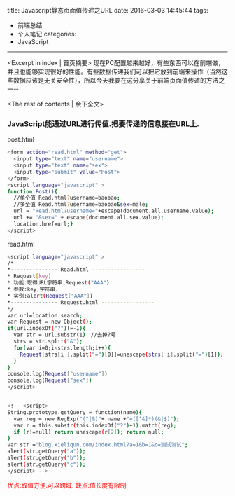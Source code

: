 title: Javascript静态页面值传递之URL
date: 2016-03-03 14:45:44
tags:
  - 前端总结
  - 个人笔记
categories:
  - JavaScript
---
<Excerpt in index | 首页摘要>
现在PC配置越来越好，有些东西可以在前端做，并且也能够实现很好的性能。有些数据传递我们可以把它放到前端来操作（当然这些数据应该是无关安全性），所以今天我要在这分享关于前端页面值传递的方法之一···
<!-- more -->
<The rest of contents | 余下全文>
### JavaScript能通过URL进行传值.把要传递的信息接在URL上.

post.html
``` bash
<form action="read.html" method="get">
  <input type="text" name="username">
  <input type="text" name="sex">
  <input type="submit" value="Post">
</form>
<script language="javascript" >
function Post(){
  //单个值 Read.html?username=baobao;
  //多全值 Read.html?username=baobao&sex=male;
  url = "Read.html?username="+escape(document.all.username.value);
  url += "&sex=" + escape(document.all.sex.value);
  location.href=url;}
</script>
```


read.html
``` bash
<script language="javascript" >
/*
*--------------- Read.html -----------------
* Request[key]
* 功能:取得URL字符串,Request("AAA")
* 参数:key,字符串.
* 实例:alert(Request["AAA"])
*--------------- Request.html -----------------
*/
var url=location.search;
var Request = new Object();
if(url.indexOf("?")!=-1){
  var str = url.substr(1)　//去掉?号
  strs = str.split("&");
  for(var i=0;i<strs.length;i++){
    Request[strs[i ].split("=")[0]]=unescape(strs[ i].split("=")[1]);
  }
}
console.log(Request["username"])
console.log(Request["sex"])
</script>


<!-- <script>
String.prototype.getQuery = function(name){
  var reg = new RegExp("(^|&)"+ name +"=([^&]*)(&|$)");
  var r = this.substr(this.indexOf("?")+1).match(reg);
  if (r!=null) return unescape(r[2]); return null;
}
var str ="blog.xieliqun.com/index.html?a=1&b=1&c=测试测试";
alert(str.getQuery("a"));
alert(str.getQuery("b"));
alert(str.getQuery("c"));
</script> -->
```
<span style="color:red">优点:取值方便.可以跨域.</span>
<span style="color:red">缺点:值长度有限制</span>

